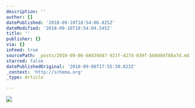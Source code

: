 ```yaml
---
description: ''
author: []
datePublished: '2018-09-10T18:54:06.825Z'
dateModified: '2018-09-10T18:54:04.545Z'
title: ''
publisher: {}
via: {}
inFeed: true
sourcePath: _posts/2018-09-06-68439d47-921f-427d-939f-bb0484f88a7d.md
starred: false
datePublishedOriginal: '2018-09-06T17:55:30.823Z'
_context: 'http://schema.org'
_type: Article

---
```

![](https://the-grid-user-content.s3-us-west-2.amazonaws.com/47a12a52-c1e3-4855-b85c-024391bd2550.jpg)